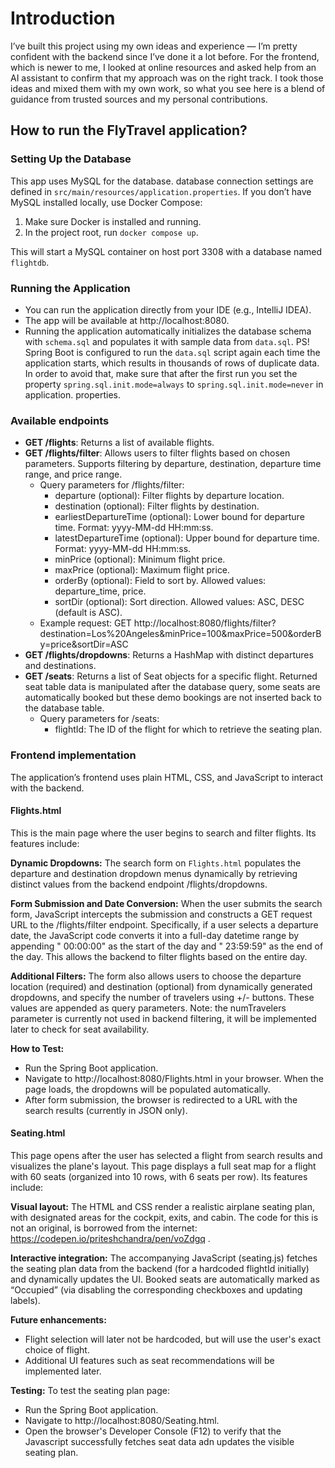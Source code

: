 # Introduction
I’ve built this project using my own ideas and experience — I’m pretty confident with the backend since I’ve done it 
a lot before. For the frontend, which is newer to me, I looked at online resources and asked help from an AI assistant 
to confirm that my approach was on the right track. I took those ideas and mixed them with my own work, so what you see here is a blend of guidance from trusted sources and my personal contributions.

## How to run the FlyTravel application?

### Setting Up the Database
This app uses MySQL for the database. database connection settings are defined in `src/main/resources/application.properties`. If you don’t have MySQL installed locally, use Docker Compose:
1. Make sure Docker is installed and running.
2. In the project root, run `docker compose up`.

This will start a MySQL container on host port 3308 with a database named `flightdb`.

### Running the Application
- You can run the application directly from your IDE (e.g., IntelliJ IDEA).
- The app will be available at http://localhost:8080.
- Running the application automatically initializes the database schema with `schema.sql` and populates it with 
  sample data from `data.sql`. PS! Spring Boot is configured to run the `data.sql` script again each time the 
  application starts, which results in thousands of rows of duplicate data. In order to avoid that, make sure that 
  after the first run you set the property `spring.sql.init.mode=always` to `spring.sql.init.mode=never` in application.
  properties.

### Available endpoints
- **GET /flights**: Returns a list of available flights.
- **GET /flights/filter**: Allows users to filter flights based on chosen parameters. Supports filtering by 
  departure, destination, departure time range, and price range.
  - Query parameters for /flights/filter:
    - departure (optional): Filter flights by departure location. 
    - destination (optional): Filter flights by destination. 
    - earliestDepartureTime (optional): Lower bound for departure time. Format: yyyy-MM-dd HH:mm:ss. 
    - latestDepartureTime (optional): Upper bound for departure time. Format: yyyy-MM-dd HH:mm:ss. 
    - minPrice (optional): Minimum flight price. 
    - maxPrice (optional): Maximum flight price. 
    - orderBy (optional): Field to sort by. Allowed values: departure_time, price. 
    - sortDir (optional): Sort direction. Allowed values: ASC, DESC (default is ASC).
  - Example request: GET http://localhost:8080/flights/filter?destination=Los%20Angeles&minPrice=100&maxPrice=500&orderBy=price&sortDir=ASC
- **GET /flights/dropdowns**: Returns a HashMap with distinct departures and destinations.
- **GET /seats**: Returns a list of Seat objects for a specific flight. Returned seat table data is manipulated 
  after the database query, some seats are automatically booked but these demo bookings are not inserted back to the 
  database table.
  - Query parameters for /seats:
    - flightId: The ID of the flight for which to retrieve the seating plan.


### Frontend implementation
The application’s frontend uses plain HTML, CSS, and JavaScript to interact with the backend.

#### Flights.html
This is the main page where the user begins to search and filter flights. Its features include:

**Dynamic Dropdowns:** The search form on `Flights.html` populates the departure and destination dropdown menus 
dynamically by retrieving distinct values from the backend endpoint /flights/dropdowns.

**Form Submission and Date Conversion:** When the user submits the search form, JavaScript intercepts the submission 
and constructs a GET request URL to the /flights/filter endpoint. Specifically, if a user selects a departure date, the JavaScript code converts it into a full-day datetime range by appending " 00:00:00" as the start of the day and " 23:59:59" as the end of the day. This allows the backend to filter flights based on the entire day.

**Additional Filters:** The form also allows users to choose the departure location (required) and destination 
(optional) from dynamically 
generated dropdowns, and specify the number of travelers using +/- buttons. These values are appended as query 
parameters. Note: the numTravelers parameter is currently not used in backend filtering, it will be implemented 
later to check for seat availability.

**How to Test:** 
- Run the Spring Boot application.
- Navigate to http://localhost:8080/Flights.html in your browser. When the page loads, the dropdowns will be 
populated automatically. 
- After form submission, the browser is redirected to a URL with the search results (currently in JSON only).

#### Seating.html
This page opens after the user has selected a flight from search results and visualizes the plane's layout. This 
page displays a full seat map for a flight with 60 seats (organized into 10 rows, with 6 seats per row). Its features 
include:

**Visual layout:** The HTML and CSS render a realistic airplane seating plan, with designated areas for the cockpit, 
exits, and cabin. The code for this is not an original, is borrowed from the internet: https://codepen.io/priteshchandra/pen/voZdgq .

**Interactive integration:** The accompanying JavaScript (seating.js) fetches the seating plan data from the backend (for a hardcoded flightId initially) and dynamically updates the UI. Booked seats are automatically marked as “Occupied” (via disabling the corresponding checkboxes and updating labels).

**Future enhancements:** 
- Flight selection will later not be hardcoded, but will use the user's exact choice of flight.
- Additional UI features such as seat recommendations will be implemented later.

**Testing:** To test the seating plan page:
- Run the Spring Boot application.
- Navigate to http://localhost:8080/Seating.html.
- Open the browser's Developer Console (F12) to verify that the Javascript successfully fetches seat data adn 
  updates the visible seating plan.
